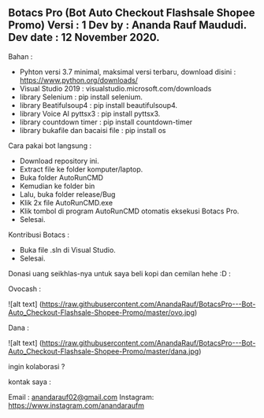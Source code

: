 Botacs Pro (Bot Auto Checkout Flashsale Shopee Promo)
Versi : 1
Dev by : Ananda Rauf Maududi.
Dev date : 12 November 2020.
----------------------------------------------------------------------------------------------------------------------------------------------------------------------------------

Bahan : 
- Pyhton versi 3.7 minimal, maksimal versi terbaru, download disini : https://www.python.org/downloads/
- Visual Studio 2019 : visualstudio.microsoft.com/downloads
- library Selenium : pip install selenium.
- library Beatifulsoup4 : pip install beautifulsoup4.
- library Voice AI pyttsx3 : pip install pyttsx3.
- library countdown timer : pip install countdown-timer 
- library bukafile dan bacaisi file : pip install os

Cara pakai bot langsung :

- Download repository ini.
- Extract file ke folder komputer/laptop.
- Buka folder AutoRunCMD
- Kemudian ke folder bin
- Lalu, buka folder release/Bug
- Klik 2x file AutoRunCMD.exe
- Klik tombol di program AutoRunCMD otomatis eksekusi Botacs Pro.
- Selesai.

Kontribusi Botacs :

- Buka file .sln di Visual Studio.
- Selesai.

Donasi uang seikhlas-nya untuk saya beli kopi dan cemilan hehe :D :

Ovocash : 

![alt text] (https://raw.githubusercontent.com/AnandaRauf/BotacsPro---Bot-Auto_Checkout-Flashsale-Shopee-Promo/master/ovo.jpg)

Dana : 

![alt text] (https://raw.githubusercontent.com/AnandaRauf/BotacsPro---Bot-Auto_Checkout-Flashsale-Shopee-Promo/master/dana.jpg)

ingin kolaborasi ? 

kontak saya : 

Email : anandarauf02@gmail.com
Instagram: https://www.instagram.com/anandaraufm
